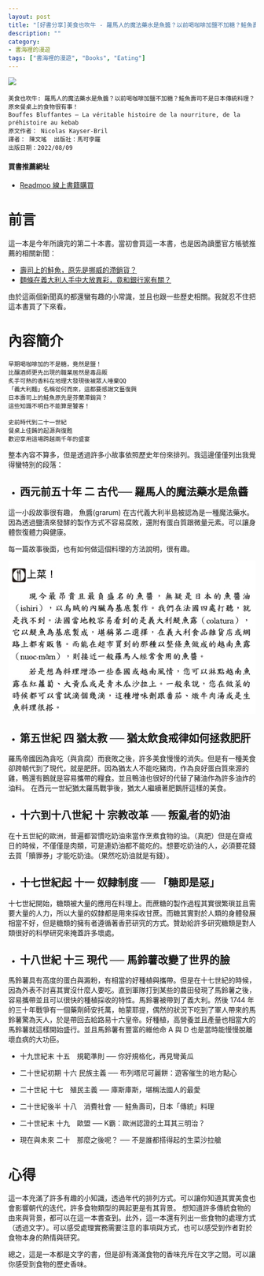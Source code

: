```yaml
---
layout: post
title: "[好書分享]美食也吹牛 - 羅馬人的魔法藥水是魚醬？以前喝咖啡加鹽不加糖？鮭魚壽司不是日本傳統料理？原來餐桌上的食物很有事！"
description: ""
category: 
- 書海裡的漫遊
tags: ["書海裡的漫遊", "Books", "Eating"]
---
```


<div><a href="http://moo.im/a/jqrASZ" title="美食也吹牛"><img src="https://cdn.readmoo.com/cover/60/9076g78_210x315.jpg?v=0" /></a></div>

```
美食也吹牛: 羅馬人的魔法藥水是魚醬？以前喝咖啡加鹽不加糖？鮭魚壽司不是日本傳統料理？原來餐桌上的食物很有事！
Bouffes Bluffantes – La véritable histoire de la nourriture, de la préhistoire au kebab
原文作者： Nicolas Kayser-Bril  
譯者： 陳文瑤  出版社：馬可孛羅 
出版日期：2022/08/09
```

#### 買書推薦網址

- [Readmoo 線上書籍購買](http://moo.im/a/jqrASZ)

# 前言

這一本是今年所讀完的第二十本書。當初會買這一本書，也是因為讀墨官方帳號推薦的相關新聞：

- [壽司上的鮭魚，原先是挪威的滯銷貨？](https://news.readmoo.com/2022/08/16/salmonsushi/)
- [麵條在義大利人手中大放異彩，竟和銀行家有關？](https://news.readmoo.com/2022/08/11/noodles-banks/)

由於這兩個新聞真的都還蠻有趣的小常識，並且也跟一些歷史相關。我就忍不住把這本書買了下來看。

# 內容簡介

```
早期喝咖啡加的不是糖，竟然是鹽！
比釀酒師更先出現的職業居然是毒品販
炙手可熱的香料在地理大發現後被眾人唾棄QQ
「義大利麵」名稱從何而來，這都要感謝文藝復興
日本壽司上的鮭魚原先是芬蘭滯銷貨？
這些知識不明白不能算是饕客！

史前時代到二十一世紀
餐桌上佳餚的起源與復甦
歡迎享用這場跨越兩千年的盛宴
```

整本內容不算多，但是透過許多小故事依照歷史年份來排列。我這邊僅僅列出我覺得蠻特別的段落：

- ## 西元前五十年 二 古代── 羅馬人的魔法藥水是魚醬

這一小段故事很有趣， 魚醬(grarum) 在古代義大利半島被認為是一種魔法藥水。因為透過鹽漬來發酵的製作方式不容易腐敗，還附有蛋白質跟微量元素。可以讓身體恢復體力與健康。

每一篇故事後面，也有如何做這個料理的方法說明，很有趣。

![image-20221004111102846](../images/2021/image-20221004111102846.png)

- ## 第五世紀 四 猶太教 ── 猶太飲食戒律如何拯救肥肝

羅馬帝國因為貪吃（與貪腐）而衰敗之後，許多美食慢慢的消失。但是有一種美食卻跨朝代到了現代，就是肥肝。因為猶太人不能吃豬肉，作為良好蛋白質來源的雞，鴨還有鵝就是容易攜帶的糧食。並且鴨油也很好的代替了豬油作為許多油炸的油料。 在西元一世紀猶太羅馬戰爭後，猶太人繼續著肥鵝肝這樣的美食。

- ## 十六到十八世紀 十 宗教改革 ── 叛亂者的奶油

在十五世紀的歐洲，普遍都習慣吃奶油來當作烹煮食物的油。（真肥）但是在齋戒日的時候，不僅僅是肉類，可是連奶油都不能吃的。想要吃奶油的人，必須要花錢去買「贖罪券」才能吃奶油。（果然吃奶油就是有錢）。

- ##  十七世紀起 十一 奴隸制度 ── 「糖即是惡」

十七世紀開始，糖類被大量的應用在料理上。而蔗糖的製作過程其實很繁瑣並且需要大量的人力，所以大量的奴隸都是用來採收甘蔗。而糖其實對於人類的身體發展相當不好，但是糖類的擁有者遵循著香菸研究的方式。贊助給許多研究糖類是對人類很好的科學研究來掩蓋許多壞處。

- ## 十八世紀 十三 現代 ── 馬鈴薯改變了世界的臉

馬鈴薯具有高度的蛋白與澱粉，有相當的好種植與攜帶。但是在十七世紀的時候，因為外表不討喜其實沒什麼人要吃。直到軍隊打到某些的農田發現了馬鈴薯之後，容易攜帶並且可以很快的種植採收的特性。馬鈴薯被帶到了義大利。然後 1744 年的三十年戰爭有一個藥劑師安托萬，帕蒙耶提，偶然的狀況下吃到了軍人帶來的馬鈴薯驚為天人，於是帶回去給路易十六皇帝。好種植，高營養並且產量也相當大的馬鈴薯就這樣開始盛行。並且馬鈴薯有豐富的維他命 A 與 D 也是當時能慢慢脫離壞血病的大功臣。

- 十九世紀末 十五　規範準則 ── 你好規格化，再見彎黃瓜

- 二十世紀初期 十六 民族主義 ── 布列塔尼可麗餅：遊客催生的地方點心

- 二十世紀 十七　殖民主義 ── 庫斯庫斯，堪稱法國人的最愛

- 二十世紀後半 十八　消費社會 ── 鮭魚壽司，日本「傳統」料理

- 二十世紀末 十九　歐盟 ── K霸：歐洲認證的土耳其三明治？

- 現在與未來 二十　那麼之後呢？ ── 不是誰都搭得起的生菜沙拉艙

# 心得

這一本充滿了許多有趣的小知識，透過年代的排列方式。可以讓你知道其實美食也會影響朝代的迭代，許多食物類型的興起更是有其背景。 想知道許多傳統食物的由來與背景，都可以在這一本書查到。此外，這一本還有列出一些食物的處理方式（透過文字）。可以感受處理實務需要注意的事項與方式，也可以感受到作者對於食物本身的熱情與研究。

總之，這是一本都是文字的書，但是卻有滿滿食物的香味充斥在文字之間。可以讓你感受到食物的歷史香味。
